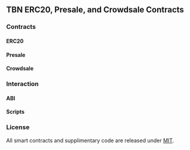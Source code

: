 ## TBN ERC20, Presale, and Crowdsale Contracts


### Contracts
#### ERC20


#### Presale


#### Crowdsale

### Interaction

#### ABI

#### Scripts

### License

All smart contracts and supplimentary code are released under [MIT](https://github.com/tubiex/smart-contracts/blob/master/LICENSE).